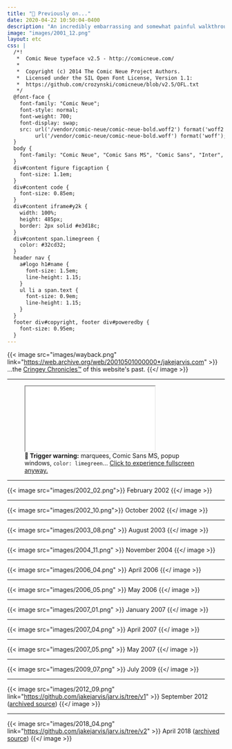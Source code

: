 ```yaml
---
title: "💾 Previously on..."
date: 2020-04-22 10:50:04-0400
description: "An incredibly embarrassing and somewhat painful walkthrough of this site's long history..."
image: "images/2001_12.png"
layout: etc
css: |
  /*!
   *  Comic Neue typeface v2.5 - http://comicneue.com/
   *
   *  Copyright (c) 2014 The Comic Neue Project Authors.
   *  Licensed under the SIL Open Font License, Version 1.1:
   *  https://github.com/crozynski/comicneue/blob/v2.5/OFL.txt
   */
  @font-face {
    font-family: "Comic Neue";
    font-style: normal;
    font-weight: 700;
    font-display: swap;
    src: url('/vendor/comic-neue/comic-neue-bold.woff2') format('woff2'),
         url('/vendor/comic-neue/comic-neue-bold.woff') format('woff');
  }
  body {
    font-family: "Comic Neue", "Comic Sans MS", "Comic Sans", "Inter", sans-serif;
  }
  div#content figure figcaption {
    font-size: 1.1em;
  }
  div#content code {
    font-size: 0.85em;
  }
  div#content iframe#y2k {
    width: 100%;
    height: 485px;
    border: 2px solid #e3d18c;
  }
  div#content span.limegreen {
    color: #32cd32;
  }
  header nav {
    a#logo h1#name {
      font-size: 1.5em;
      line-height: 1.15;
    }
    ul li a span.text {
      font-size: 0.9em;
      line-height: 1.15;
    }
  }
  footer div#copyright, footer div#poweredby {
    font-size: 0.95em;
  }
---
```


{{< image src="images/wayback.png" link="https://web.archive.org/web/20010501000000*/jakejarvis.com" >}}
...the [Cringey Chronicles™](https://web.archive.org/web/20010501000000*/jakejarvis.com) of this website's past.
{{</ image >}}

---

<figure>
  <iframe id="y2k" src="/y2k/"></iframe>
  <figcaption>
    <strong>🚨 Trigger warning:</strong> marquees, Comic Sans MS, popup windows, <code>color: <span class="limegreen">limegreen</span></code>...
    <a href="/y2k/">Click to experience fullscreen anyway.</a>
  </figcaption>
</figure>

---

{{< image src="images/2002_02.png">}}
February 2002
{{</ image >}}

---

{{< image src="images/2002_10.png">}}
October 2002
{{</ image >}}

---

{{< image src="images/2003_08.png" >}}
August 2003
{{</ image >}}

---

{{< image src="images/2004_11.png" >}}
November 2004
{{</ image >}}

---

{{< image src="images/2006_04.png" >}}
April 2006
{{</ image >}}

---

{{< image src="images/2006_05.png" >}}
May 2006
{{</ image >}}

---

{{< image src="images/2007_01.png" >}}
January 2007
{{</ image >}}

---

{{< image src="images/2007_04.png" >}}
April 2007
{{</ image >}}

---

{{< image src="images/2007_05.png" >}}
May 2007
{{</ image >}}

---

{{< image src="images/2009_07.png" >}}
July 2009
{{</ image >}}

---

{{< image src="images/2012_09.png" link="https://github.com/jakejarvis/jarv.is/tree/v1" >}}
September 2012 ([archived source](https://github.com/jakejarvis/jarv.is/tree/v1))
{{</ image >}}

---

{{< image src="images/2018_04.png" link="https://github.com/jakejarvis/jarv.is/tree/v2" >}}
April 2018 ([archived source](https://github.com/jakejarvis/jarv.is/tree/v2))
{{</ image >}}
